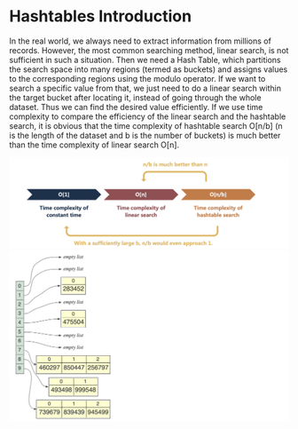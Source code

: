 # Hashtables Introduction
In the real world, we always need to extract information from millions of records. However, the most common searching method, linear search, is not sufficient in such a situation. Then we need a Hash Table, which partitions the search space into many regions (termed as buckets) and assigns values to the corresponding regions using the modulo operator. If we want to search a specific value from that, we just need to do a linear search within the target bucket after locating it, instead of going through the whole dataset. Thus we can find the desired value efficiently. 
If we use time complexity to compare the efficiency of the linear search and the hashtable search, it is obvious that the time complexity of hashtable search O[n/b] (n is the length of the dataset and b is the number of buckets) is much better than the time complexity of linear search O[n].

![Alt](https://github.com/tong-sf/msds610_final/blob/main/imagesforreadme/slides_image2.png)
![Alt](https://github.com/tong-sf/msds610_final/blob/main/imagesforreadme/code_image.png)

